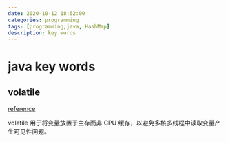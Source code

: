 ```yaml
---
date: 2020-10-12 18:52:00
categories: programming
tags: [programming,java, HashMap]
description: key words
---
```


# java key words

## volatile

[reference](http://tutorials.jenkov.com/java-concurrency/volatile.html)

volatile 用于将变量放置于主存而非 CPU 缓存，以避免多核多线程中读取变量产生可见性问题。

